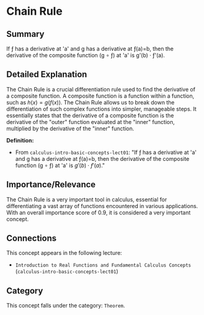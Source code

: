 # Chain Rule

## Summary
If ƒ has a derivative at 'a' and g has a derivative at ƒ(a)=b, then the derivative of the composite function (g ∘ ƒ) at 'a' is g'(b) · ƒ'(a).

## Detailed Explanation
The Chain Rule is a crucial differentiation rule used to find the derivative of a composite function. A composite function is a function within a function, such as $h(x) = g(f(x))$. The Chain Rule allows us to break down the differentiation of such complex functions into simpler, manageable steps. It essentially states that the derivative of a composite function is the derivative of the "outer" function evaluated at the "inner" function, multiplied by the derivative of the "inner" function.

**Definition:**
*   From `calculus-intro-basic-concepts-lect01`: "If ƒ has a derivative at 'a' and g has a derivative at ƒ(a)=b, then the derivative of the composite function (g ∘ ƒ) at 'a' is $g'(b) \cdot ƒ'(a)$."

## Importance/Relevance
The Chain Rule is a very important tool in calculus, essential for differentiating a vast array of functions encountered in various applications. With an overall importance score of 0.9, it is considered a very important concept.

## Connections
This concept appears in the following lecture:
*   `Introduction to Real Functions and Fundamental Calculus Concepts` (`calculus-intro-basic-concepts-lect01`)

## Category
This concept falls under the category: `Theorem`.

